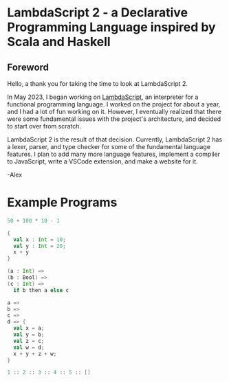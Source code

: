# LambdaScript 2 - a Declarative Programming Language inspired by Scala and Haskell

## Foreword

Hello, a thank you for taking the time to look at LambdaScript 2.

In May 2023, I began working on [LambdaScript](https://github.com/LambdaAK/LambdaScript), an interpreter for a functional programming language. I worked on the project for about a year, and I had a lot of fun working on it. However, I eventually realized that there were some fundamental issues with the project's architecture, and decided to start over from scratch.

LambdaScript 2 is the result of that decision. Currently, LambdaScript 2 has a lexer, parser, and type checker for some of the fundamental language features. I plan to add many more language features, implement a compiler to JavaScript, write a VSCode extension, and make a website for it.

-Alex

# Example Programs

```scala
50 + 100 * 10 - 1
```

```scala
{
  val x : Int = 10;
  val y : Int = 20;
  x + y
}
```


```scala
(a : Int) =>
(b : Bool) =>
(c : Int) =>
  if b then a else c
```

```scala
a =>
b =>
c =>
d => {
  val x = a;
  val y = b;
  val z = c;
  val w = d;
  x + y + z + w;
}
```

```scala
1 :: 2 :: 3 :: 4 :: 5 :: []
```
